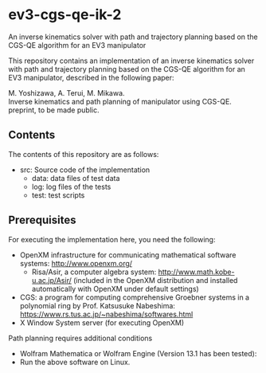 # ev3-cgs-qe-ik-2
An inverse kinematics solver with path and trajectory planning based on the CGS-QE algorithm for an EV3 manipulator

This repository contains an implementation of an inverse kinematics solver with path and trajectory planning based on the CGS-QE algorithm for an EV3 manipulator, described in the following paper:

M. Yoshizawa, A. Terui, M. Mikawa. <br />
Inverse kinematics and path planning of manipulator using CGS-QE.
preprint, to be made public.

## Contents

The contents of this repository are as follows:

- src: Source code of the implementation
    - data: data files of test data
    - log: log files of the tests
    - test: test scripts

## Prerequisites

For executing the implementation here, you need the following:

- OpenXM infrastructure for communicating mathematical software systems: http://www.openxm.org/
    - Risa/Asir, a computer algebra system: http://www.math.kobe-u.ac.jp/Asir/ (included in the OpenXM distribution and installed automatically with OpenXM under default settings)
- CGS: a program for computing comprehensive Groebner systems in a polynomial ring by Prof. Katsusuke Nabeshima: https://www.rs.tus.ac.jp/~nabeshima/softwares.html
- X Window System server (for executing OpenXM)

Path planning requires additional conditions

- Wolfram Mathematica or Wolfram Engine (Version 13.1 has been tested):
- Run the above software on Linux.